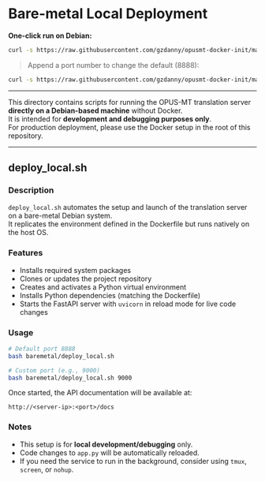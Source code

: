 # Bare-metal Local Deployment

**One‑click run on Debian:**
```bash
curl -s https://raw.githubusercontent.com/gzdanny/opusmt-docker-init/main/baremetal/deploy_local.sh | bash
```
> Append a port number to change the default (8888):
```bash
curl -s https://raw.githubusercontent.com/gzdanny/opusmt-docker-init/main/baremetal/deploy_local.sh | bash -s -- 9000
```

---

This directory contains scripts for running the OPUS-MT translation server **directly on a Debian-based machine** without Docker.  
It is intended for **development and debugging purposes only**.  
For production deployment, please use the Docker setup in the root of this repository.

---

## deploy_local.sh

### Description
`deploy_local.sh` automates the setup and launch of the translation server on a bare-metal Debian system.  
It replicates the environment defined in the Dockerfile but runs natively on the host OS.

### Features
- Installs required system packages
- Clones or updates the project repository
- Creates and activates a Python virtual environment
- Installs Python dependencies (matching the Dockerfile)
- Starts the FastAPI server with `uvicorn` in reload mode for live code changes

### Usage
```bash
# Default port 8888
bash baremetal/deploy_local.sh

# Custom port (e.g., 9000)
bash baremetal/deploy_local.sh 9000
```

Once started, the API documentation will be available at:
```
http://<server-ip>:<port>/docs
```

### Notes
- This setup is for **local development/debugging** only.
- Code changes to `app.py` will be automatically reloaded.
- If you need the service to run in the background, consider using `tmux`, `screen`, or `nohup`.
